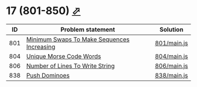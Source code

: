 # 17 (801-850) [⬀](https://leetcode.com/problemset/all/#page-17)


| ID  | Problem statement                                                                                                       | Solution                   |
|-----|-------------------------------------------------------------------------------------------------------------------------|----------------------------|
| 801 | [Minimum Swaps To Make Sequences Increasing](https://leetcode.com/problems/minimum-swaps-to-make-sequences-increasing/) | [801/main.js](801/main.js) |
| 804 | [Unique Morse Code Words](https://leetcode.com/problems/unique-morse-code-words/)                                       | [804/main.js](804/main.js) |
| 806 | [Number of Lines To Write String](https://leetcode.com/problems/number-of-lines-to-write-string/)                       | [806/main.js](806/main.js) |
| 838 | [Push Dominoes](https://leetcode.com/problems/push-dominoes/)                                                           | [838/main.js](838/main.js) |

